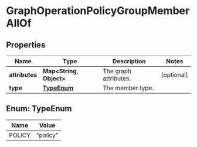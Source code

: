 

# GraphOperationPolicyGroupMemberAllOf


## Properties

| Name | Type | Description | Notes |
|------------ | ------------- | ------------- | -------------|
|**attributes** | **Map&lt;String, Object&gt;** | The graph attributes. |  [optional] |
|**type** | [**TypeEnum**](#TypeEnum) | The member type. |  |



## Enum: TypeEnum

| Name | Value |
|---- | -----|
| POLICY | &quot;policy&quot; |



